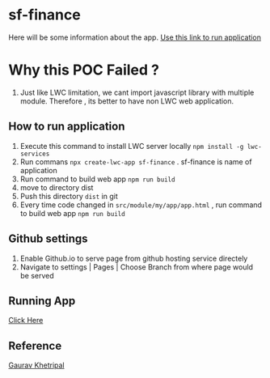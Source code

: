 # sf-finance

Here will be some information about the app.
[Use this link to run application](https://jitendrazaa.github.io/firebase-lwc/)

# Why this POC Failed ?
1. Just like LWC limitation, we cant import javascript library with multiple module. Therefore , its better to have non LWC web application.

## How to run application
1. Execute this command to install LWC server locally `npm install -g lwc-services`
1. Run commans `npx create-lwc-app sf-finance` . sf-finance is name of application
1. Run command to build web app `npm run build`
1. move to directory dist
1. Push this directory `dist` in git
1. Every time code changed in `src/module/my/app/app.html` , run command to build web app `npm run build`

## Github settings
1. Enable Github.io to serve page from github hosting service directely
1. Navigate to settings | Pages | Choose Branch from where page would be served


## Running App
[Click Here](https://jitendrazaa.github.io/firebase-lwc/dist/index.html)

## Reference
[Gaurav Khetripal](https://dev.to/salesforcedevs/how-to-create-host-and-deploy-an-lwc-oss-app-1h8p)
 